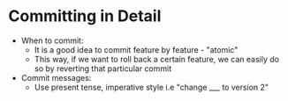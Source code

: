 # Committing in Detail
- When to commit:
    * It is a good idea to commit feature by feature - "atomic"
    * This way, if we want to roll back a certain feature, we can easily do so by reverting that particular commit
- Commit messages:
    - Use present tense, imperative style i.e "change ___ to version 2"
